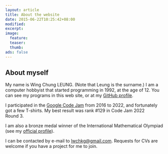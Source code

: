 ```yaml
---
layout: article
title: About the website
date: 2015-06-22T10:25:42+08:00
modified:
excerpt:
image:
  feature:
  teaser:
  thumb:
ads: false
---
```


## About myself

My name is Wing Chung LEUNG. (Note that Leung is the surname.) I am a computer hobbyist that started programming in 1992, at the age of 12. You can see my programs in this web site, or at my [GitHub profile](https://github.com/lwchkg/).

I participated in the [Google Code Jam](https://zibada.guru/gcj/profile/lwchkg) from 2016 to 2022, and fortunately got a few T-shirts.
My best result was rank #129 in Code Jam 2022 Round 3.

I am also a bronze medal winner of the International Mathematical Olympiad (see my [official profile](https://www.imo-official.org/participant_r.aspx?id=4788)).

I can be contacted by e-mail to lwchkg@gmail.com. Requests for CVs are welcome if you have a project for me to join.
